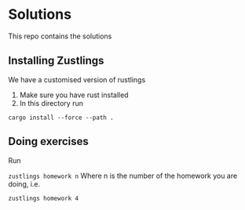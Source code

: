 # Solutions
This repo contains the solutions

## Installing Zustlings

We have a customised version of rustlings

1. Make sure you have rust installed 
2. In this directory run

`cargo install --force --path .`



## Doing exercises

Run


`zustlings homework n`
Where n is the number of the homework you are doing, i.e.

`zustlings homework 4` 



